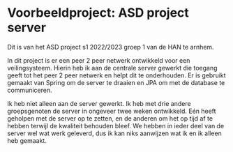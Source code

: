 # Voorbeeldproject: ASD project server
Dit is van het ASD project s1 2022/2023 groep 1 van de HAN te arnhem.

In dit project is er een peer 2 peer netwerk ontwikkeld voor een veilingsysteem. Hierin heb ik aan de centrale server gewerkt die toegang geeft tot het peer 2 peer netwerk en helpt dit te onderhouden. Er is gebruikt gemaakt van Spring om de server te draaien en JPA om met de database te communiceren.

Ik heb niet alleen aan de server gewerkt. Ik heb met drie andere groepsgenoten de server in ongeveer twee weken ontwikkeld. Eén heeft geholpen met de server op te zetten, en de anderen om het op tijd af te hebben terwijl de kwaliteit behouden bleef. We hebben in ieder deel van de server wel wat werk geleverd, dus ik kan niks aanwijzen wat ik en ik alleen heb gemaakt.
